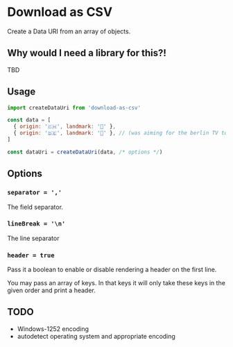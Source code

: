 # Download as CSV

Create a Data URI from an array of objects.

## Why would I need a library for this?!

TBD

## Usage

```js
import createDataUri from 'download-as-csv'

const data = [
  { origin: '🇨🇭', landmark: '🗻' },
  { origin: '🇩🇪', landmark: '🗼' }, // (was aiming for the berlin TV tower)
]

const dataUri = createDataUri(data, /* options */)
```

## Options

### `separator = ','`

The field separator.

### `lineBreak = '\n'`

The line separator

### `header = true`

Pass it a boolean to enable or disable rendering a header on the first line.

You may pass an array of keys. In that keys it will only take these keys in the given order and print a header.

## TODO

* Windows-1252 encoding
* autodetect operating system and appropriate encoding
